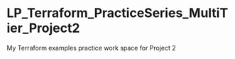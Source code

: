 # LP_Terraform_PracticeSeries_MultiTier_Project2
My Terraform examples practice work space for Project 2

